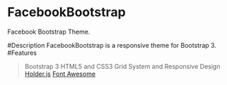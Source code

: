 # FacebookBootstrap
Facebook Bootstrap Theme.

#Description
FacebookBootstrap is a responsive theme for Bootstrap 3.
#Features
>Bootstrap 3
>HTML5 and CSS3
>Grid System and Responsive Design
>[Holder.js](http://imsky.github.io/holder)
>[Font Awesome](https://fortawesome.github.io/Font-Awesome/)